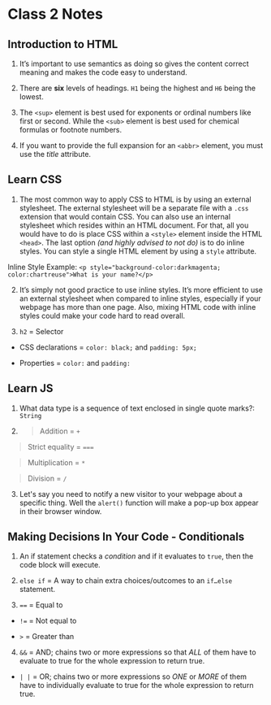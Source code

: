 # Class 2 Notes

## Introduction to HTML

1. It’s important to use semantics as doing so gives the content correct meaning and makes the code easy to understand.

2. There are **six** levels of headings. `H1` being the highest and `H6` being the lowest.

3. The `<sup>` element is best used for exponents or ordinal numbers like first or second. While the `<sub>` element is best used for chemical formulas or footnote numbers.

4. If you want to provide the full expansion for an `<abbr>` element, you must use the *title* attribute.

## Learn CSS

1. The most common way to apply CSS to HTML is by using an external stylesheet. The external stylesheet will be a separate file with a `.css` extension that would contain CSS. You can also use an internal stylesheet which resides within an HTML document. For that, all you would have to do is place CSS within a `<style>` element inside the HTML `<head>`. The last option *(and highly advised to not do)* is to do inline styles. You can style a single HTML element by using a `style` attribute.

 Inline Style Example: `<p style="background-color:darkmagenta; color:chartreuse">What is your name?</p>`

2. It’s simply not good practice to use inline styles. It’s more efficient to use an external stylesheet when compared to inline styles, especially if your webpage has more than one page. Also, mixing HTML code with inline styles could make your code hard to read overall.

3. `h2` = Selector

- CSS declarations = `color: black;` and `padding: 5px;`

- Properties = `color:` and `padding:`

## Learn JS

1. What data type is a sequence of text enclosed in single quote marks?: `String`

2. > Addition = `+`

> Strict equality = `===`

> Multiplication = `*`

> Division = `/`

3. Let's say you need to notify a new visitor to your webpage about a specific thing. Well the `alert()` function will make a pop-up box appear in their browser window.

## Making Decisions In Your Code - Conditionals

1. An if statement checks a *condition* and if it evaluates to `true`, then the code block will execute.

2. `else if` = A way to chain extra choices/outcomes to an `if…else` statement.

3. `==` = Equal to

- `!=` = Not equal to

- `>` = Greater than

4. `&&` = AND; chains two or more expressions so that *ALL* of them have to evaluate to true for the whole expression to return true.

- `| |` = OR; chains two or more expressions so *ONE* or *MORE* of them have to individually evaluate to true for the whole expression to return true.
